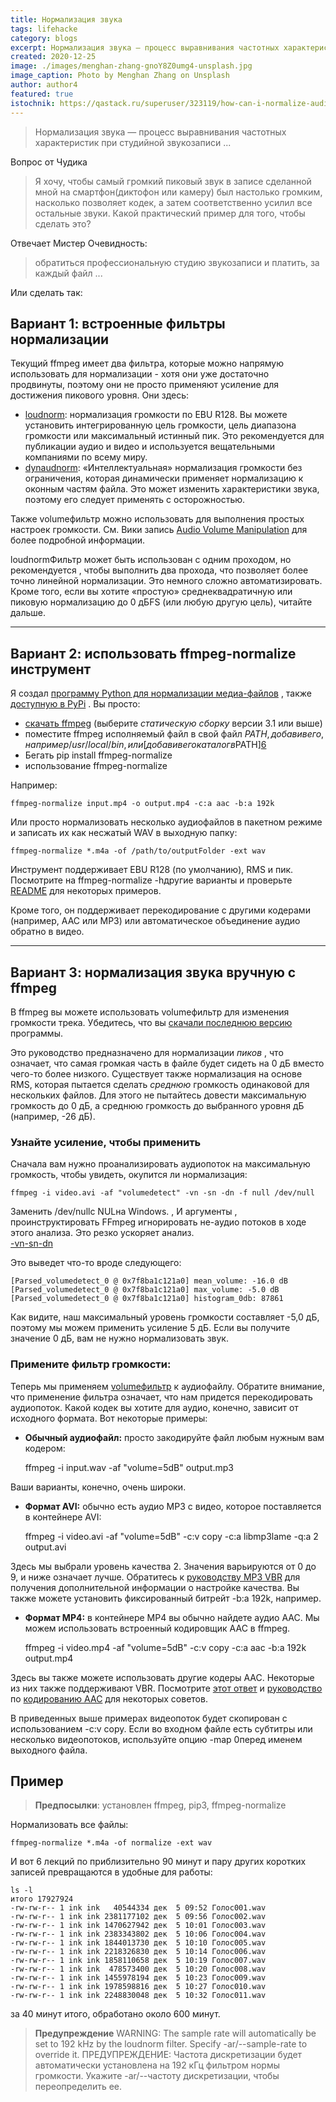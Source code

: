 ```yaml
---
title: Нормализация звука
tags: lifehacke
category: blogs
excerpt: Нормализация звука — процесс выравнивания частотных характеристик при студийной звукозаписи
created: 2020-12-25
image: ./images/menghan-zhang-gnoY8Z0umg4-unsplash.jpg
image_caption: Photo by Menghan Zhang on Unsplash
author: author4
featured: true
istochnik: https://qastack.ru/superuser/323119/how-can-i-normalize-audio-using-ffmpeg
---
```



> Нормализация звука — процесс выравнивания частотных характеристик при студийной звукозаписи ...

Вопрос от Чудика
> Я хочу, чтобы самый громкий пиковый звук в записе сделанной мной на смартфон(диктофон или камеру) был настолько громким, насколько позволяет кодек, а затем соответственно усилил все остальные звуки.
> Какой практический пример для того, чтобы сделать это?

Отвечает Мистер Очевидность:
> обратиться профессиональную студию звукозаписи и платить, за каждый файл ...

Или сделать так:

## Вариант 1: встроенные фильтры нормализации

Текущий ffmpeg имеет два фильтра, которые можно напрямую использовать для нормализации - хотя они уже достаточно продвинуты, поэтому они не просто применяют усиление для достижения пикового уровня. Они здесь:

* [loudnorm][0]: нормализация громкости по EBU R128. Вы можете установить интегрированную цель громкости, цель диапазона громкости или максимальный истинный пик. Это рекомендуется для публикации аудио и видео и используется вещательными компаниями по всему миру.
* [dynaudnorm][1]: «Интеллектуальная» нормализация громкости без ограничения, которая динамически применяет нормализацию к оконным частям файла. Это может изменить характеристики звука, поэтому его следует применять с осторожностью.

Также volumeфильтр можно использовать для выполнения простых настроек громкости. См. Вики запись [Audio Volume Manipulation][2] для более подробной информации.

loudnormФильтр может быть использован с одним проходом, но рекомендуется , чтобы выполнить два прохода, что позволяет более точно линейной нормализации. Это немного сложно автоматизировать. Кроме того, если вы хотите «простую» среднеквадратичную или пиковую нормализацию до 0 дБFS (или любую другую цель), читайте дальше.

- - -

## Вариант 2: использовать ffmpeg-normalize инструмент

Я создал [программу Python для нормализации медиа-файлов][3] , также [доступную в PyPi][4] . Вы просто:

* [скачать ffmpeg][5] (выберите _статическую сборку_ версии 3.1 или выше)
* поместите ffmpeg исполняемый файл в свой файл $PATH, добавив его, например /usr/local/bin, или [добавив его каталог в$PATH][6]
* Бегать pip install ffmpeg-normalize
* использование ffmpeg-normalize

Например:

    ffmpeg-normalize input.mp4 -o output.mp4 -c:a aac -b:a 192k
    

Или просто нормализовать несколько аудиофайлов в пакетном режиме и записать их как несжатый WAV в выходную папку:

    ffmpeg-normalize *.m4a -of /path/to/outputFolder -ext wav
    

Инструмент поддерживает EBU R128 (по умолчанию), RMS и пик. Посмотрите на ffmpeg-normalize -hдругие варианты и проверьте [README][7] для некоторых примеров.

Кроме того, он поддерживает перекодирование с другими кодерами (например, AAC или MP3) или автоматическое объединение аудио обратно в видео.

- - -

## Вариант 3: нормализация звука вручную с ffmpeg

В ffmpeg вы можете использовать volumeфильтр для изменения громкости трека. Убедитесь, что вы [скачали последнюю версию][5] программы.

Это руководство предназначено для нормализации _пиков_ , что означает, что самая громкая часть в файле будет сидеть на 0 дБ вместо чего-то более низкого. Существует также нормализация на основе RMS, которая пытается сделать _среднюю_ громкость одинаковой для нескольких файлов. Для этого не пытайтесь довести максимальную громкость до 0 дБ, а среднюю громкость до выбранного уровня дБ (например, -26 дБ).

### Узнайте усиление, чтобы применить

Сначала вам нужно проанализировать аудиопоток на максимальную громкость, чтобы увидеть, окупится ли нормализация:

    ffmpeg -i video.avi -af "volumedetect" -vn -sn -dn -f null /dev/null
    

Заменить /dev/nullс NULна Windows. , И аргументы , проинструктировать FFmpeg игнорировать не-аудио потоков в ходе этого анализа. Это резко ускоряет анализ.  
[-vn][8][-sn][8][-dn][8]

Это выведет что-то вроде следующего:

    [Parsed_volumedetect_0 @ 0x7f8ba1c121a0] mean_volume: -16.0 dB
    [Parsed_volumedetect_0 @ 0x7f8ba1c121a0] max_volume: -5.0 dB
    [Parsed_volumedetect_0 @ 0x7f8ba1c121a0] histogram_0db: 87861
    

Как видите, наш максимальный уровень громкости составляет -5,0 дБ, поэтому мы можем применить усиление 5 дБ. Если вы получите значение 0 дБ, вам не нужно нормализовать звук.

### Примените фильтр громкости:

Теперь мы применяем [volumeфильтр][9] к аудиофайлу. Обратите внимание, что применение фильтра означает, что нам придется перекодировать аудиопоток. Какой кодек вы хотите для аудио, конечно, зависит от исходного формата. Вот некоторые примеры:

* **Обычный аудиофайл:** просто закодируйте файл любым нужным вам кодером:

    ffmpeg -i input.wav -af "volume=5dB" output.mp3
    

Ваши варианты, конечно, очень широки.
* **Формат AVI:** обычно есть аудио MP3 с видео, которое поставляется в контейнере AVI:

    ffmpeg -i video.avi -af "volume=5dB" -c:v copy -c:a libmp3lame -q:a 2 output.avi
    

Здесь мы выбрали уровень качества 2. Значения варьируются от 0 до 9, и ниже означает лучше. Обратитесь к [руководству MP3 VBR][10] для получения дополнительной информации о настройке качества. Вы также можете установить фиксированный битрейт -b:a 192k, например.
* **Формат MP4:** в контейнере MP4 вы обычно найдете аудио AAC. Мы можем использовать встроенный кодировщик AAC в ffmpeg.

    ffmpeg -i video.mp4 -af "volume=5dB" -c:v copy -c:a aac -b:a 192k output.mp4
    

Здесь вы также можете использовать другие кодеры AAC. Некоторые из них также поддерживают VBR. Посмотрите [этот ответ][11] и [руководство][12] по [кодированию AAC][12] для некоторых советов.

В приведенных выше примерах видеопоток будет скопирован с использованием -c:v copy. Если во входном файле есть субтитры или несколько видеопотоков, используйте опцию -map 0перед именем выходного файла.

## Пример

> **Предпосылки**: установлен ffmpeg, pip3, ffmpeg-normalize

Нормализовать все файлы:

```
ffmpeg-normalize *.m4a -of normalize -ext wav
```

И вот 6 лекций по приблизительно 90 минут и пару других коротких записей
превращаются в удобные для работы:

```
ls -l
итого 17927924
-rw-rw-r-- 1 ink ink   40544334 дек  5 09:52 Голос001.wav
-rw-rw-r-- 1 ink ink 2381177102 дек  5 09:56 Голос002.wav
-rw-rw-r-- 1 ink ink 1470627942 дек  5 10:01 Голос003.wav
-rw-rw-r-- 1 ink ink 2383343802 дек  5 10:06 Голос004.wav
-rw-rw-r-- 1 ink ink 1844013730 дек  5 10:10 Голос005.wav
-rw-rw-r-- 1 ink ink 2218326830 дек  5 10:14 Голос006.wav
-rw-rw-r-- 1 ink ink 1858110658 дек  5 10:19 Голос007.wav
-rw-rw-r-- 1 ink ink  478573400 дек  5 10:20 Голос008.wav
-rw-rw-r-- 1 ink ink 1455978194 дек  5 10:23 Голос009.wav
-rw-rw-r-- 1 ink ink 1978598816 дек  5 10:27 Голос010.wav
-rw-rw-r-- 1 ink ink 2248830048 дек  5 10:32 Голос011.wav
```

за 40 минут итого, обработано около 600 минут.

> **Предупреждение** WARNING: The sample rate will automatically be set to 192 kHz by the loudnorm filter. Specify -ar/--sample-rate to override it. ПРЕДУПРЕЖДЕНИЕ: Частота дискретизации будет автоматически установлена на 192 кГц фильтром нормы громкости. Укажите -ar/--частоту дискретизации, чтобы переопределить ее.


[0]: http://ffmpeg.org/ffmpeg-all.html#loudnorm
[1]: http://ffmpeg.org/ffmpeg-all.html#dynaudnorm
[2]: https://trac.ffmpeg.org/wiki/AudioVolume
[3]: https://github.com/slhck/audio-normalize
[4]: https://pypi.python.org/pypi/ffmpeg-normalize
[5]: http://ffmpeg.org/download.html
[6]: https://unix.stackexchange.com/questions/26047/how-to-correctly-add-a-path-to-path
[7]: https://github.com/slhck/ffmpeg-normalize
[8]: https://ffmpeg.org/ffmpeg.html#Stream-selection
[9]: http://ffmpeg.org/ffmpeg-filters.html#volume
[10]: http://trac.ffmpeg.org/wiki/Encoding%20VBR%20%28Variable%20Bit%20Rate%29%20mp3%20audio
[11]: https://superuser.com/a/370637/48078
[12]: http://ffmpeg.org/trac/ffmpeg/wiki/AACEncodingGuide
